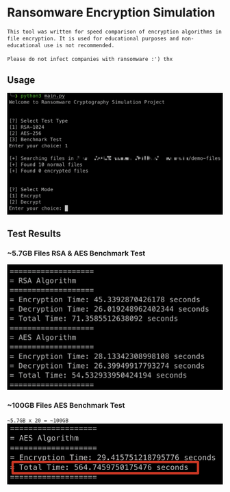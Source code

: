 # Ransomware Encryption Simulation

```
This tool was written for speed comparison of encryption algorithms in file encryption. It is used for educational purposes and non-educational use is not recommended.

Please do not infect companies with ransomware :') thx
```

## Usage

![Usage](img/usage.png)

## Test Results

### ~5.7GB Files RSA & AES Benchmark Test

![5.7GB Files Benchmark Test](img/benchmark-5.7GB.png)

### ~100GB Files AES Benchmark Test

`~5.7GB x 20 = ~100GB`
![100GB Files Benchmark Test](img/benchmark-100GB.png)
